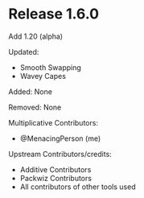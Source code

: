# Release 1.6.0

Add 1.20 (alpha)

Updated:
- Smooth Swapping
- Wavey Capes

Added:
None

Removed:
None


Multiplicative Contributors:
- @MenacingPerson (me)

Upstream Contributors/credits:
- Additive Contributors
- Packwiz Contributors
- All contributors of other tools used

